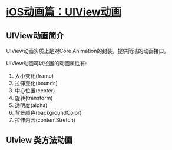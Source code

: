 
# [iOS动画篇：UIView动画](https://www.jianshu.com/p/5abc038e4d94)


## UIView动画简介

UIView动画实质上是对Core Animation的封装，提供简洁的动画接口。

UIView动画可以设置的动画属性有:
1. 大小变化(frame)
2. 拉伸变化(bounds)
3. 中心位置(center)
4. 旋转(transform)
5. 透明度(alpha)
6. 背景颜色(backgroundColor)
7. 拉伸内容(contentStretch)

## UIview 类方法动画
